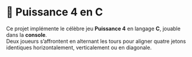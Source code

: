 # 🎯 Puissance 4 en C

Ce projet implémente le célèbre jeu **Puissance 4** en langage **C**, jouable dans la **console**.  
Deux joueurs s’affrontent en alternant les tours pour aligner quatre jetons identiques horizontalement, verticalement ou en diagonale.
